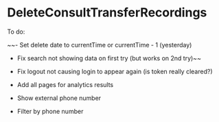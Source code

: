 # DeleteConsultTransferRecordings

To do:

~~- Set delete date to currentTime or currentTime - 1 (yesterday)
- Fix search not showing data on first try (but works on 2nd try)~~

- Fix logout not causing login to appear again (is token really cleared?)
- Add all pages for analytics results
- Show external phone number
- Filter by phone number
